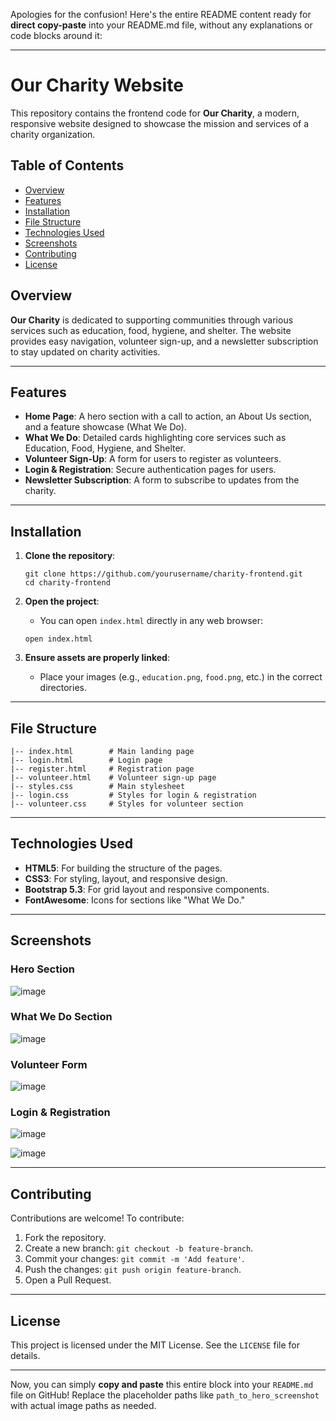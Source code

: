 Apologies for the confusion! Here's the entire README content ready for **direct copy-paste** into your README.md file, without any explanations or code blocks around it:

---

# Our Charity Website

This repository contains the frontend code for **Our Charity**, a modern, responsive website designed to showcase the mission and services of a charity organization.

## Table of Contents
- [Overview](#overview)
- [Features](#features)
- [Installation](#installation)
- [File Structure](#file-structure)
- [Technologies Used](#technologies-used)
- [Screenshots](#screenshots)
- [Contributing](#contributing)
- [License](#license)

## Overview

**Our Charity** is dedicated to supporting communities through various services such as education, food, hygiene, and shelter. The website provides easy navigation, volunteer sign-up, and a newsletter subscription to stay updated on charity activities.

---

## Features

- **Home Page**: A hero section with a call to action, an About Us section, and a feature showcase (What We Do).
- **What We Do**: Detailed cards highlighting core services such as Education, Food, Hygiene, and Shelter.
- **Volunteer Sign-Up**: A form for users to register as volunteers.
- **Login & Registration**: Secure authentication pages for users.
- **Newsletter Subscription**: A form to subscribe to updates from the charity.

---

## Installation

1. **Clone the repository**:
    ```
    git clone https://github.com/yourusername/charity-frontend.git
    cd charity-frontend
    ```

2. **Open the project**:
    - You can open `index.html` directly in any web browser:
    ```
    open index.html
    ```

3. **Ensure assets are properly linked**:
    - Place your images (e.g., `education.png`, `food.png`, etc.) in the correct directories.

---

## File Structure

```
|-- index.html        # Main landing page
|-- login.html        # Login page
|-- register.html     # Registration page
|-- volunteer.html    # Volunteer sign-up page
|-- styles.css        # Main stylesheet
|-- login.css         # Styles for login & registration
|-- volunteer.css     # Styles for volunteer section
```

---

## Technologies Used

- **HTML5**: For building the structure of the pages.
- **CSS3**: For styling, layout, and responsive design.
- **Bootstrap 5.3**: For grid layout and responsive components.
- **FontAwesome**: Icons for sections like "What We Do."

---

## Screenshots

### Hero Section
![image](https://github.com/user-attachments/assets/3331a5bd-b643-48a5-8899-8420eab11669)



### What We Do Section
![image](https://github.com/user-attachments/assets/20e1ff33-43ca-4d78-82ce-dd49e74765db)



### Volunteer Form
![image](https://github.com/user-attachments/assets/5e2f3c68-c2d8-4157-b281-6bf361a55166)


### Login & Registration
![image](https://github.com/user-attachments/assets/78c3059a-cc18-441c-90cb-c3664483cb64)

![image](https://github.com/user-attachments/assets/4dcca418-e11d-4560-9fc8-02944fe5e41f)


---

## Contributing

Contributions are welcome! To contribute:
1. Fork the repository.
2. Create a new branch: `git checkout -b feature-branch`.
3. Commit your changes: `git commit -m 'Add feature'`.
4. Push the changes: `git push origin feature-branch`.
5. Open a Pull Request.

---

## License

This project is licensed under the MIT License. See the `LICENSE` file for details.

---

Now, you can simply **copy and paste** this entire block into your `README.md` file on GitHub! Replace the placeholder paths like `path_to_hero_screenshot` with actual image paths as needed.
